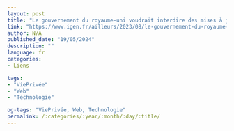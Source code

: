 ```yaml
---
layout: post
title: "Le gouvernement du royaume-uni voudrait interdire des mises à jour de sécurité pour pouvoir espionner ses concitoyens"
link: "https://www.igen.fr/ailleurs/2023/08/le-gouvernement-du-royaume-uni-voudrait-interdire-des-mises-jour-de-securite-pour-pouvoir-continuer-espionner-ses-concitoyens-138911"
author: N/A
published_date: "19/05/2024"
description: ""
language: fr
categories:
- Liens

tags:
- "ViePrivée"
- "Web"
- "Technologie"

og-tags: "ViePrivée, Web, Technologie"
permalink: /:categories/:year/:month/:day/:title/
---
```

